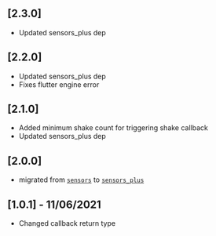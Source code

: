 ## [2.3.0]

* Updated sensors_plus dep

## [2.2.0]

* Updated sensors_plus dep
* Fixes flutter engine error

## [2.1.0]

* Added minimum shake count for triggering shake callback
* Updated sensors_plus dep

## [2.0.0]

* migrated from [`sensors`](https://pub.dev/packages/sensors) to [`sensors_plus`](https://pub.dev/packages/sensors_plus)

## [1.0.1] - 11/06/2021

* Changed callback return type
